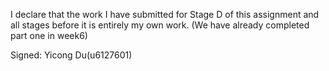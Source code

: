 I declare that the work I have submitted for Stage D of this assignment and all stages before it is entirely my own work.
(We have already completed part one in week6)

Signed: Yicong Du(u6127601)
